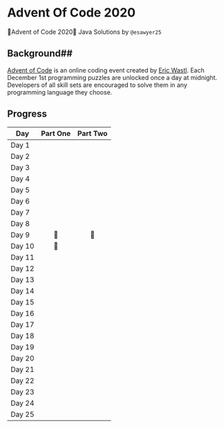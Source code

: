 # Advent Of Code 2020
🎄Advent of Code 2020🎄
Java Solutions by `@esawyer25`

## Background##
[Advent of Code](http://adventofcode.com) is an online coding event created by [Eric Wastl](https://twitter.com/ericwastl). Each December 1st programming puzzles are unlocked once a day at midnight. Developers of all skill sets are encouraged to solve them in any programming language they choose.

## Progress	##
| Day  | Part One | Part Two |
|---|:---:|:---:|
| Day 1| | |
| Day 2| | |
| Day 3| | |
| Day 4| | |
| Day 5| | |
| Day 6| | |
| Day 7| | |
| Day 8| | |
| Day 9| 🌟|🌟|
| Day 10|🌟| |
| Day 11| | |
| Day 12| | |
| Day 13| | |
| Day 14| | |
| Day 15| | |
| Day 16| | |
| Day 17| | |
| Day 18| | |
| Day 19| | |
| Day 20| | |
| Day 21| | |
| Day 22| | |
| Day 23| | |
| Day 24| | |
| Day 25| | |